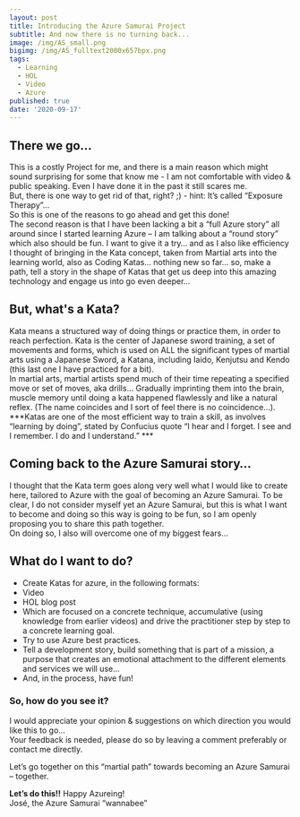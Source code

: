 ```yaml
---
layout: post
title: Introducing the Azure Samurai Project
subtitle: And now there is no turning back...
image: /img/AS_small.png
bigimg: /img/AS_fulltext2000x657bpx.png
tags:
  - Learning
  - HOL
  - Video
  - Azure
published: true
date: '2020-09-17'
---
```

   
## There we go...   
This is a costly Project for me, and there is a main reason which might sound surprising for some that know me - I am not comfortable with video & public speaking. Even I have done it in the past it still scares me.   
But, there is one way to get rid of that, right? ;) - hint: It’s called “Exposure Therapy”…   
So this is one of the reasons to go ahead and get this done!   
The second reason is that I have been lacking a bit a “full Azure story” all around since I started learning Azure – I am talking about a “round story” which also should be fun. 
I want to give it a try… and as I also like efficiency I thought of bringing in the Kata concept, taken from Martial arts into the learning world, also as Coding Katas… nothing new so far… so, make a path, tell a story in the shape of Katas that get us deep into this amazing technology and engage us into go even deeper…   
   
## But, what's a Kata?   
Kata means a structured way of doing things or practice them, in order to reach perfection. Kata is the center of Japanese sword training, a set of movements and forms, which is used on ALL the significant types of martial arts using a Japanese Sword, a Katana, including Iaido, Kenjutsu and Kendo (this last one I have practiced for a bit).   
In martial arts, martial artists spend much of their time repeating a specified move or set of moves, aka drills... Gradually imprinting them into the brain, muscle memory until doing a kata happened flawlessly and like a natural reflex. (The name coincides and I sort of feel there is no coincidence…).   
***Katas are one of the most efficient way to train a skill, as involves “learning by doing”, stated by Confucius quote “I hear and I forget. I see and I remember. I do and I understand.” ***   
   
## Coming back to the Azure Samurai story…   
I thought that the Kata term goes along very well what I would like to create here, tailored to Azure with the goal of becoming an Azure Samurai. 
To be clear, I do not consider myself yet an Azure Samurai, but this is what I want to become and doing so this way is going to be fun, so I am openly proposing you to share this path together.    
On doing so, I also will overcome one of my biggest fears…   
   
## What do I want to do?   
-	Create Katas for azure, in the following formats:   
  - Video   
  -	HOL blog post   
-	Which are focused on a concrete technique, accumulative (using knowledge from earlier videos) and drive the practitioner step by step to a concrete learning goal.   
-	Try to use Azure best practices.   
-	Tell a development story, build something that is part of a mission, a purpose that creates an emotional attachment to the different elements and services we will use…    
-	And, in the process, have fun!   
   
### So, how do you see it?    
I would appreciate your opinion & suggestions on which direction you would like this to go…   
Your feedback is needed, please do so by leaving a comment preferably or contact me directly.   
   
Let’s go together on this “martial path” towards becoming an Azure Samurai – together.   


**Let’s do this!!**
Happy Azureing!   
José, the Azure Samurai “wannabee”   
